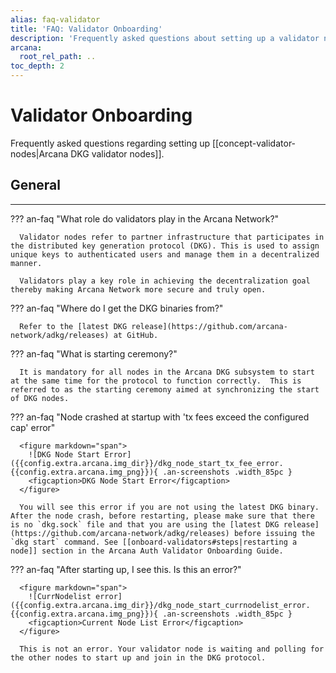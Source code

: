 ```yaml
---
alias: faq-validator
title: 'FAQ: Validator Onboarding'
description: 'Frequently asked questions about setting up a validator node for the Arcana ADKG subsystem.'
arcana:
  root_rel_path: ..
toc_depth: 2
---
```


# Validator Onboarding

Frequently asked questions regarding setting up [[concept-validator-nodes|Arcana DKG validator nodes]].

## General

---

??? an-faq "What role do validators play in the Arcana Network?"

      Validator nodes refer to partner infrastructure that participates in the distributed key generation protocol (DKG). This is used to assign unique keys to authenticated users and manage them in a decentralized manner.

      Validators play a key role in achieving the decentralization goal thereby making Arcana Network more secure and truly open.

??? an-faq "Where do I get the DKG binaries from?"

      Refer to the [latest DKG release](https://github.com/arcana-network/adkg/releases) at GitHub.

??? an-faq "What is starting ceremony?"

      It is mandatory for all nodes in the Arcana DKG subsystem to start at the same time for the protocol to function correctly.  This is referred to as the starting ceremony aimed at synchronizing the start of DKG nodes.

??? an-faq "Node crashed at startup with 'tx fees exceed the configured cap' error"

      <figure markdown="span">
        ![DKG Node Start Error]({{config.extra.arcana.img_dir}}/dkg_node_start_tx_fee_error.{{config.extra.arcana.img_png}}){ .an-screenshots .width_85pc }
        <figcaption>DKG Node Start Error</figcaption>
      </figure>

      You will see this error if you are not using the latest DKG binary. After the node crash, before restarting, please make sure that there is no `dkg.sock` file and that you are using the [latest DKG release](https://github.com/arcana-network/adkg/releases) before issuing the `dkg start` command. See [[onboard-validators#steps|restarting a node]] section in the Arcana Auth Validator Onboarding Guide.

??? an-faq "After starting up, I see this. Is this an error?"

      <figure markdown="span">
        ![CurrNodelist error]({{config.extra.arcana.img_dir}}/dkg_node_start_currnodelist_error.{{config.extra.arcana.img_png}}){ .an-screenshots .width_85pc }
        <figcaption>Current Node List Error</figcaption>
      </figure>

      This is not an error. Your validator node is waiting and polling for the other nodes to start up and join in the DKG protocol.

